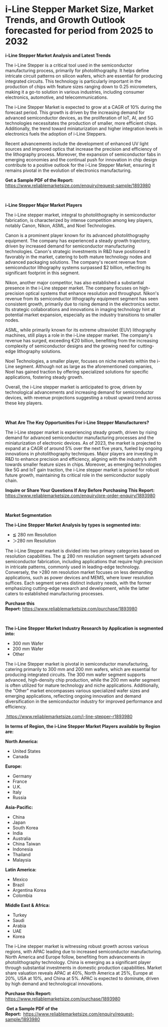 <p><h1>i-Line Stepper Market Size, Market Trends, and Growth Outlook forecasted for period from 2025 to 2032</h1></p><p><strong>i-Line Stepper Market Analysis and Latest Trends</strong></p>
<p><p>The i-Line Stepper is a critical tool used in the semiconductor manufacturing process, primarily for photolithography. It helps define intricate circuit patterns on silicon wafers, which are essential for producing integrated circuits. This technology is particularly important in the production of chips with feature sizes ranging down to 0.25 micrometers, making it a go-to solution in various industries, including consumer electronics, automotive, and telecommunications.</p><p>The i-Line Stepper Market is expected to grow at a CAGR of 10% during the forecast period. This growth is driven by the increasing demand for advanced semiconductor devices, as the proliferation of IoT, AI, and 5G technologies necessitates the production of smaller, more efficient chips. Additionally, the trend toward miniaturization and higher integration levels in electronics fuels the adoption of i-Line Steppers.</p><p>Recent advancements include the development of enhanced UV light sources and improved optics that increase the precision and efficiency of the lithography process. Moreover, the expansion of semiconductor fabs in emerging economies and the continual push for innovation in chip design contribute to a positive outlook for the i-Line Stepper Market, ensuring it remains pivotal in the evolution of electronics manufacturing.</p></p>
<p><strong>Get a Sample PDF of the Report:&nbsp;</strong> <a href="https://www.reliablemarketsize.com/enquiry/request-sample/1893980?utm_campaign=3095&utm_medium=2&utm_source=Github&utm_content=ia&utm_term=12042025&utm_id=i-line-stepper">https://www.reliablemarketsize.com/enquiry/request-sample/1893980</a></p>
<p>&nbsp;</p>
<p><strong>i-Line Stepper Major Market Players</strong></p>
<p><p>The i-Line stepper market, integral to photolithography in semiconductor fabrication, is characterized by intense competition among key players, notably Canon, Nikon, ASML, and Noel Technologies.</p><p>Canon is a prominent player known for its advanced photolithography equipment. The company has experienced a steady growth trajectory, driven by increased demand for semiconductor manufacturing technologies. Canon's strategic investments in R&D have positioned it favorably in the market, catering to both mature technology nodes and advanced packaging solutions. The company's recent revenue from semiconductor lithography systems surpassed $2 billion, reflecting its significant footprint in this segment.</p><p>Nikon, another major competitor, has also established a substantial presence in the i-Line stepper market. The company focuses on high-precision optical systems that enhance resolution and throughput. Nikon's revenue from its semiconductor lithography equipment segment has seen consistent growth, primarily due to rising demand in the electronics sector. Its strategic collaborations and innovations in imaging technology hint at potential market expansion, especially as the industry transitions to smaller nodes.</p><p>ASML, while primarily known for its extreme ultraviolet (EUV) lithography machines, still plays a role in the i-Line stepper market. The company's revenue has surged, exceeding €20 billion, benefiting from the increasing complexity of semiconductor designs and the growing need for cutting-edge lithography solutions.</p><p>Noel Technologies, a smaller player, focuses on niche markets within the i-Line segment. Although not as large as the aforementioned companies, Noel has gained traction by offering specialized solutions for specific applications, fostering steady growth.</p><p>Overall, the i-Line stepper market is anticipated to grow, driven by technological advancements and increasing demand for semiconductor devices, with revenue projections suggesting a robust upward trend across these key players.</p></p>
<p>&nbsp;</p>
<p><strong>What Are The Key Opportunities For i-Line Stepper Manufacturers?</strong></p>
<p><p>The i-Line stepper market is experiencing steady growth, driven by rising demand for advanced semiconductor manufacturing processes and the miniaturization of electronic devices. As of 2023, the market is projected to expand at a CAGR of around 5% over the next five years, fueled by ongoing innovations in photolithography techniques. Major players are investing in R&D to enhance precision and efficiency, aligning with the industry’s shift towards smaller feature sizes in chips. Moreover, as emerging technologies like 5G and IoT gain traction, the i-Line stepper market is poised for robust future growth, maintaining its critical role in the semiconductor supply chain.</p></p>
<p><strong>Inquire or Share Your Questions If Any Before Purchasing This Report:</strong> <a href="https://www.reliablemarketsize.com/enquiry/pre-order-enquiry/1893980?utm_campaign=3095&utm_medium=2&utm_source=Github&utm_content=ia&utm_term=12042025&utm_id=i-line-stepper">https://www.reliablemarketsize.com/enquiry/pre-order-enquiry/1893980</a></p>
<p>&nbsp;</p>
<p><strong>Market Segmentation</strong></p>
<p><strong>The i-Line Stepper Market Analysis by types is segmented into:</strong></p>
<p><ul><li>≦ 280 nm Resolution</li><li>＞280 nm Resolution</li></ul></p>
<p><p>The i-Line Stepper market is divided into two primary categories based on resolution capabilities. The ≦ 280 nm resolution segment targets advanced semiconductor fabrication, including applications that require high precision in intricate patterns, commonly used in leading-edge technology. Conversely, the >280 nm resolution market focuses on less demanding applications, such as power devices and MEMS, where lower resolution suffices. Each segment serves distinct industry needs, with the former emphasizing cutting-edge research and development, while the latter caters to established manufacturing processes.</p></p>
<p><strong>Purchase this Report:&nbsp;</strong><a href="https://www.reliablemarketsize.com/purchase/1893980?utm_campaign=3095&utm_medium=2&utm_source=Github&utm_content=ia&utm_term=12042025&utm_id=i-line-stepper">https://www.reliablemarketsize.com/purchase/1893980</a></p>
<p>&nbsp;</p>
<p><strong>The i-Line Stepper Market Industry Research by Application is segmented into:</strong></p>
<p><ul><li>300 mm Wafer</li><li>200 mm Wafer</li><li>Other</li></ul></p>
<p><p>The i-Line Stepper market is pivotal in semiconductor manufacturing, catering primarily to 300 mm and 200 mm wafers, which are essential for producing integrated circuits. The 300 mm wafer segment supports advanced, high-density chip production, while the 200 mm wafer segment is often utilized for mature technology and niche applications. Additionally, the "Other" market encompasses various specialized wafer sizes and emerging applications, reflecting ongoing innovation and demand diversification in the semiconductor industry for improved performance and efficiency.</p></p>
<p><a href="https://www.reliablemarketsize.com/i-line-stepper-r1893980?utm_campaign=3095&utm_medium=2&utm_source=Github&utm_content=ia&utm_term=12042025&utm_id=i-line-stepper">&nbsp;https://www.reliablemarketsize.com/i-line-stepper-r1893980</a></p>
<p><strong>In terms of Region, the i-Line Stepper Market Players available by Region are:</strong></p>
<p>
    <p> <strong> North America: </strong>
        <ul>
            <li>United States</li>
            <li>Canada</li>
        </ul>
        </p> 
    <p> <strong> Europe: </strong>
        <ul>
            <li>Germany</li>
            <li>France</li>
            <li>U.K.</li>
            <li>Italy</li>
            <li>Russia</li>
        </ul>
        </p> 
    <p> <strong> Asia-Pacific: </strong>
        <ul>
            <li>China</li>
            <li>Japan</li>
            <li>South Korea</li>
            <li>India</li>
            <li>Australia</li>
            <li>China Taiwan</li>
            <li>Indonesia</li>
            <li>Thailand</li>
            <li>Malaysia</li>
        </ul>
        </p> 
    <p> <strong> Latin America: </strong>
        <ul>
            <li>Mexico</li>
            <li>Brazil</li>
            <li>Argentina Korea</li>
            <li>Colombia</li>
        </ul>
        </p> 
    <p> <strong> Middle East & Africa: </strong>
        <ul>
            <li>Turkey</li>
            <li>Saudi</li>
            <li>Arabia</li>
            <li>UAE</li>
            <li>Korea</li>
        </ul>
    </p>
    </p>
<p><p>The i-Line stepper market is witnessing robust growth across various regions, with APAC leading due to increased semiconductor manufacturing. North America and Europe follow, benefiting from advancements in photolithography technology. China is emerging as a significant player through substantial investments in domestic production capabilities. Market share valuation reveals APAC at 40%, North America at 25%, Europe at 20%, USA at 10%, and China at 5%. APAC is expected to dominate, driven by high demand and technological innovations.</p></p>
<p><strong>Purchase this Report: </strong><a href="https://www.reliablemarketsize.com/purchase/1893980?utm_campaign=3095&utm_medium=2&utm_source=Github&utm_content=ia&utm_term=12042025&utm_id=i-line-stepper">https://www.reliablemarketsize.com/purchase/1893980</a></p>
<p>&nbsp;<strong>Get a Sample PDF of the Report:&nbsp;&nbsp;</strong><a href="https://www.reliablemarketsize.com/enquiry/request-sample/1893980?utm_campaign=3095&utm_medium=2&utm_source=Github&utm_content=ia&utm_term=12042025&utm_id=i-line-stepper">https://www.reliablemarketsize.com/enquiry/request-sample/1893980</a></p>
<p><strong></strong></p>
<p><p></p><p></p><p></p></p>